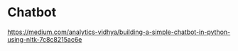 # Chatbot

https://medium.com/analytics-vidhya/building-a-simple-chatbot-in-python-using-nltk-7c8c8215ac6e
